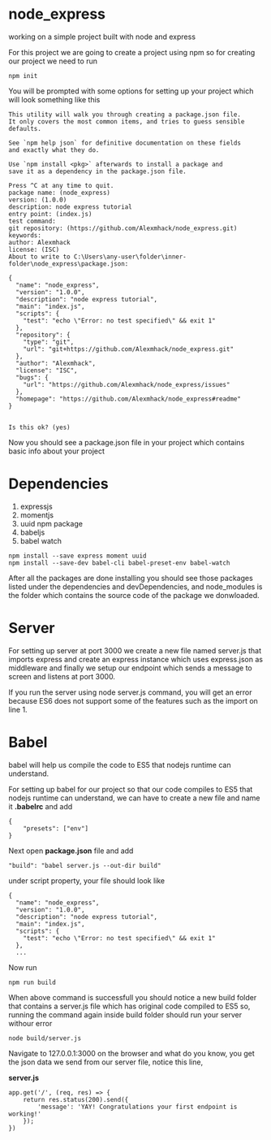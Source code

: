 # node_express
working on a simple project built with node and express

For this project we are going to create a project using npm so for creating our project we 
need to run

```
npm init
```

You will be prompted with some options for setting up your project which will look something 
like this

```
This utility will walk you through creating a package.json file.
It only covers the most common items, and tries to guess sensible defaults.

See `npm help json` for definitive documentation on these fields
and exactly what they do.

Use `npm install <pkg>` afterwards to install a package and
save it as a dependency in the package.json file.

Press ^C at any time to quit.
package name: (node_express)
version: (1.0.0)
description: node express tutorial
entry point: (index.js)
test command:
git repository: (https://github.com/Alexmhack/node_express.git)
keywords:
author: Alexmhack
license: (ISC)
About to write to C:\Users\any-user\folder\inner-folder\node_express\package.json:

{
  "name": "node_express",
  "version": "1.0.0",
  "description": "node express tutorial",
  "main": "index.js",
  "scripts": {
    "test": "echo \"Error: no test specified\" && exit 1"
  },
  "repository": {
    "type": "git",
    "url": "git+https://github.com/Alexmhack/node_express.git"
  },
  "author": "Alexmhack",
  "license": "ISC",
  "bugs": {
    "url": "https://github.com/Alexmhack/node_express/issues"
  },
  "homepage": "https://github.com/Alexmhack/node_express#readme"
}


Is this ok? (yes)
```

Now you should see a package.json file in your project which contains basic info about your 
project

# Dependencies
1. expressjs
2. momentjs
3. uuid npm package
4. babeljs
5. babel watch

```
npm install --save express moment uuid
npm install --save-dev babel-cli babel-preset-env babel-watch
```

After all the packages are done installing you should see those packages listed under the 
dependencies and devDependencies, and node_modules is the folder which contains the source 
code of the package we donwloaded.

# Server
For setting up server at port 3000 we create a new file named server.js that imports express
and create an express instance which uses express.json as middleware and finally we setup our
endpoint which sends a message to screen and listens at port 3000.

If you run the server using node server.js command, you will get an error because ES6 does not
support some of the features such as the import on line 1.

# Babel
babel will help us compile the code to ES5 that nodejs runtime can understand.

For setting up babel for our project so that our code compiles to ES5 that nodejs runtime can
understand, we can have to create a new file and name it **.babelrc** and add 

```
{
	"presets": ["env"]
}
```

Next open **package.json** file and add

```
"build": "babel server.js --out-dir build"
```

under script property, your file should look like

```
{
  "name": "node_express",
  "version": "1.0.0",
  "description": "node express tutorial",
  "main": "index.js",
  "scripts": {
    "test": "echo \"Error: no test specified\" && exit 1"
  },
  ...
```

Now run

```
npm run build
```

When above command is successfull you should notice a new build folder that contains a 
server.js file which has original code compiled to ES5 so, running the command again inside
build folder should run your server withour error

```
node build/server.js
```

Navigate to 127.0.0.1:3000 on the browser and what do you know, you get the json data we send
from our server file, notice this line,

**server.js**
```
app.get('/', (req, res) => {
	return res.status(200).send({
		'message': 'YAY! Congratulations your first endpoint is working!'
	});
})
```

